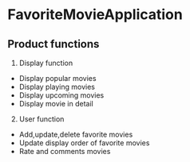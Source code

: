 # FavoriteMovieApplication
## Product functions
1. Display function
* Display popular movies
* Display playing movies
* Display upcoming movies
* Display movie in detail
2. User function
* Add,update,delete favorite movies
* Update display order of favorite movies
* Rate and comments movies
